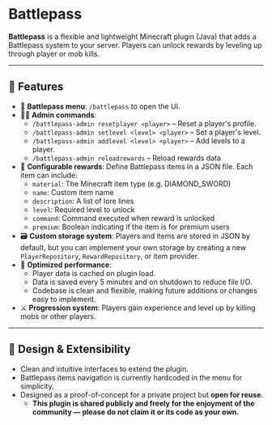 # Battlepass

**Battlepass** is a flexible and lightweight Minecraft plugin (Java) that adds a Battlepass system to your server. Players can unlock rewards by leveling up through player or mob kills.

---

## 🔧 Features

- 📜 **Battlepass menu**: `/battlepass` to open the UI.
- 🧑‍💻 **Admin commands**:
  - `/battlepass-admin resetplayer <player>` – Reset a player's profile.
  - `/battlepass-admin setlevel <level> <player>` – Set a player's level.
  - `/battlepass-admin addlevel <level> <player>` – Add levels to a player.
  - `/battlepass-admin reloadrewards` – Reload rewards data
- 🧩 **Configurable rewards**: Define Battlepass items in a JSON file. Each item can include:
  - `material`: The Minecraft item type (e.g. DIAMOND_SWORD)
  - `name`: Custom item name
  - `description`: A list of lore lines
  - `level`: Required level to unlock
  - `command`: Command executed when reward is unlocked
  - `premium`: Boolean indicating if the item is for premium users
- 🗃️ **Custom storage system**: Players and items are stored in JSON by default, but you can implement your own storage by creating a new `PlayerRepository`, `RewardRepository`, or item provider.
- 🧠 **Optimized performance**:
  - Player data is cached on plugin load.
  - Data is saved every 5 minutes and on shutdown to reduce file I/O.
  - Codebase is clean and flexible, making future additions or changes easy to implement.
- ⚔️ **Progression system**: Players gain experience and level up by killing mobs or other players.

---

## 🧪 Design & Extensibility

- Clean and intuitive interfaces to extend the plugin.
- Battlepass items navigation is currently hardcoded in the menu for simplicity.
- Designed as a proof-of-concept for a private project but **open for reuse**.
  - **This plugin is shared publicly and freely for the enjoyment of the community — please do not claim it or its code as your own.**
